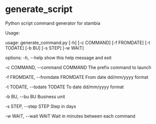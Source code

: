 # generate_script
Python script command generator for stambia

Usage:

usage: generate_command.py [-h] [-c COMMAND] [-f FROMDATE] [-t TODATE] [-b BU] [-s STEP] [-w WAIT]

options:
  -h, --help            show this help message and exit

  -c COMMAND, --command COMMAND The prefix command to launch

  -f FROMDATE, --fromdate FROMDATE From date dd/mm/yyyy format

  -t TODATE, --todate TODATE To date dd/mm/yyyy format

  -b BU, --bu BU        Business unit

  -s STEP, --step STEP  Step in days

  -w WAIT, --wait WAIT  Wait in minutes between each command

